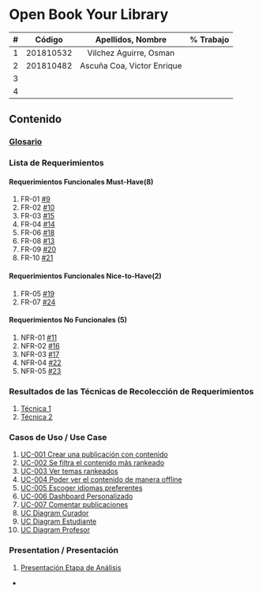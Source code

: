 # Open Book Your Library

|  **#** | **Código** | **Apellidos, Nombre** | **% Trabajo** |
| :---: | :---: | :---: | :---: |
|  1 | 201810532 | Vilchez Aguirre, Osman |  |
|  2 | 201810482 | Ascuña Coa, Victor Enrique |  |
|  3 |  |  |  |
|  4 |  |  |  |


## Contenido
### [Glosario](https://github.com/cs2901-2020-1/project-openbook/blob/master/docs/glosario.md)
### Lista de Requerimientos 
#### Requerimientos Funcionales Must-Have(8)
1. FR-01 [#9](https://github.com/cs2901-2020-1/open-book/issues/9)
2. FR-02 [#10](https://github.com/cs2901-2020-1/open-book/issues/10)
3. FR-03 [#15](https://github.com/cs2901-2020-1/open-book/issues/15)
4. FR-04 [#14](https://github.com/cs2901-2020-1/open-book/issues/14)
5. FR-06 [#18](https://github.com/cs2901-2020-1/open-book/issues/18)
6. FR-08 [#13](https://github.com/cs2901-2020-1/open-book/issues/13)
7. FR-09 [#20](https://github.com/cs2901-2020-1/open-book/issues/20)
8. FR-10 [#21](https://github.com/cs2901-2020-1/open-book/issues/21)

#### Requerimientos Funcionales Nice-to-Have(2)
1. FR-05 [#19](https://github.com/cs2901-2020-1/open-book/issues/19)
2. FR-07 [#24](https://github.com/cs2901-2020-1/open-book/issues/24)

#### Requerimientos No Funcionales (5)
1. NFR-01 [#11](https://github.com/cs2901-2020-1/open-book/issues/11)
2. NFR-02 [#16](https://github.com/cs2901-2020-1/open-book/issues/16)
3. NFR-03 [#17](https://github.com/cs2901-2020-1/open-book/issues/17)
4. NFR-04 [#22](https://github.com/cs2901-2020-1/open-book/issues/22)
5. NFR-05 [#23](https://github.com/cs2901-2020-1/open-book/issues/23)

### Resultados de las Técnicas de Recolección de Requerimientos
1. [Técnica 1](docs/analysis/tecnica1.md)
1. [Técnica 2](docs/analysis/tecnica2.md)

### Casos de Uso / Use Case
1.  [UC-001 Crear una publicación con contenido](Use%20Cases/Text/UC001.pdf)
2.  [UC-002 Se filtra el contenido más rankeado](Use%20Cases/Text/UC002.pdf)
3.  [UC-003 Ver temas rankeados](Use%20Cases/Text/UC003.pdf)
4.  [UC-004 Poder ver el contenido de manera offline](Use%20Cases/Text/UC004.pdf)
5.  [UC-005 Escoger idiomas preferentes](Use%20Cases/Text/UC005.pdf)
6.  [UC-006 Dashboard Personalizado](Use%20Cases/Text/UC006.pdf)
7.  [UC-007 Comentar publicaciones](Use%20Cases/Text/UC007.pdf)
8.  [UC Diagram Curador](Use%20Cases/Diagram/Curador.PNG)
9.  [UC Diagram Estudiante](Use%20Cases/Diagram/Estudiante.PNG)
10. [UC Diagram Profesor](Use%20Cases/Diagram/Profesor.PNG)

### Presentation / Presentación
1. [Presentación Etapa de Análisis](docs/analysis/presentation.pdf)
+
